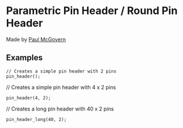 # Parametric Pin Header / Round Pin Header

Made by [Paul McGovern](https://www.thingiverse.com/guv/about)

## Examples
```
// Creates a simple pin header with 2 pins
pin_header();
```
// Creates a simple pin header with 4 x 2 pins
```
pin_header(4, 2);
```
// Creates a long pin header with 40 x 2 pins
```
pin_header_long(40, 2);
```


